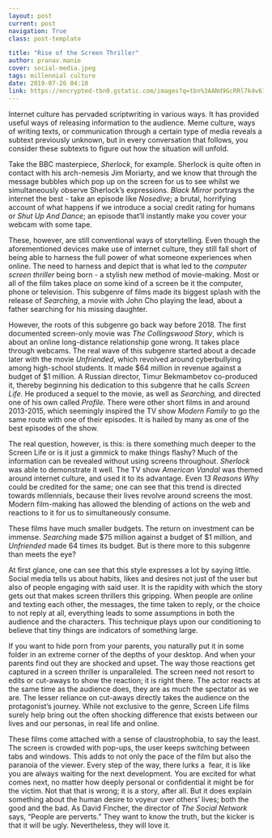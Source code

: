 ```yaml
---
layout: post
current: post
navigation: True
class: post-template

title: "Rise of the Screen Thriller"
author: pranav.manie
cover: social-media.jpeg
tags: millennial culture
date: 2019-07-26 04:10
link: https://encrypted-tbn0.gstatic.com/images?q=tbn%3AANd9GcRRl7k4v61uxSOj0EiLUUJCVkaNmlh6h5fiOlakUFrEubt19ehn
---
```

Internet culture has pervaded scriptwriting in various ways. It has provided
useful ways of releasing information to the audience. Meme culture, ways of
writing texts, or communication through a certain type of media reveals a
subtext previously unknown, but in every conversation that follows, you consider
these subtexts to figure out how the situation will unfold.

Take the BBC masterpiece, *Sherlock*, for example. Sherlock is quite often in
contact with his arch-nemesis Jim Moriarty, and we know that through the message
bubbles which pop up on the screen for us to see whilst we simultaneously
observe Sherlock’s expressions. *Black Mirror* portrays the internet the best -
take an episode like *Nosedive*; a brutal, horrifying account of what happens if
we introduce a social credit rating for humans or *Shut Up And Dance*; an
episode that’ll instantly make you cover your webcam with some tape.

These, however, are still conventional ways of storytelling. Even though the
aforementioned devices make use of internet culture, they still fall short of
being able to harness the full power of what someone experiences when online.
The need to harness and depict that is what led to the *computer screen
thriller* being born - a stylish new method of movie-making. Most or all of the
film takes place on some kind of a screen be it the computer, phone or
television. This subgenre of films made its biggest splash with the release of
*Searching*, a movie with John Cho playing the lead, about a father searching
for his missing daughter.

However, the roots of this subgenre go back way before 2018. The first
documented screen-only movie was *The Collingswood Story*, which is about an
online long-distance relationship gone wrong. It takes place through webcams.
The real wave of this subgenre started about a decade later with the movie
*Unfriended*, which revolved around cyberbullying among high-school students. It
made \$64 million in revenue against a budget of \$1 million. A Russian
director, Timur Bekmambetov co-produced it, thereby beginning his dedication to
this subgenre that he calls *Screen Life*. He produced a sequel to the movie, as
well as *Searching,* and directed one of his own called *Profile.* There were
other short films in and around 2013-2015, which seemingly inspired the TV show
*Modern Family* to go the same route with one of their episodes. It is hailed by
many as one of the best episodes of the show.

The real question, however, is this: is there something much deeper to the
Screen Life or is it just a gimmick to make things flashy? Much of the
information can be revealed without using screens throughout. *Sherlock* was
able to demonstrate it well. The TV show *American Vandal* was themed around
internet culture, and used it to its advantage. Even *13 Reasons Why* could be
credited for the same; one can see that this trend is directed towards
millennials, because their lives revolve around screens the most. Modern
film-making has allowed the blending of actions on the web and reactions to it
for us to simultaneously consume.

These films have much smaller budgets. The return on investment can be immense.
*Searching* made \$75 million against a budget of \$1 million, and *Unfriended*
made 64 times its budget. But is there more to this subgenre than meets the eye?

At first glance, one can see that this style expresses a lot by saying little.
Social media tells us about habits, likes and desires not just of the user but
also of people engaging with said user. It is the rapidity with which the story
gets out that makes screen thrillers this gripping. When people are online and
texting each other, the messages, the time taken to reply, or the choice to not
reply at all, everything leads to some assumptions in both the audience and the
characters. This technique plays upon our conditioning to believe that tiny
things are indicators of something large.

If you want to hide porn from your parents, you naturally put it in some folder
in an extreme corner of the depths of your desktop. And when your parents find
out they are shocked and upset. The way those reactions get captured in a screen
thriller is unparalleled. The screen need not resort to edits or cut-aways to
show the reaction; it is right there. The actor reacts at the same time as the
audience does, they are as much the spectator as we are. The lesser reliance on
cut-aways directly takes the audience on the protagonist’s journey. While not
exclusive to the genre, Screen Life films surely help bring out the often
shocking difference that exists between our lives and our personas, in real life
and online.

These films come attached with a sense of claustrophobia, to say the least. The
screen is crowded with pop-ups, the user keeps switching between tabs and
windows. This adds to not only the pace of the film but also the paranoia of the
viewer. Every step of the way, there lurks a  fear, it is like you are always
waiting for the next development. You are excited for what comes next, no matter
how deeply personal or confidential it might be for the victim. Not that that is
wrong; it is a story, after all. But it does explain something about the human
desire to voyeur over others’ lives; both the good and the bad. As David
Fincher, the director of *The Social Network* says, “People are perverts.” They
want to know the truth, but the kicker is that it will be ugly. Nevertheless,
they will love it.
